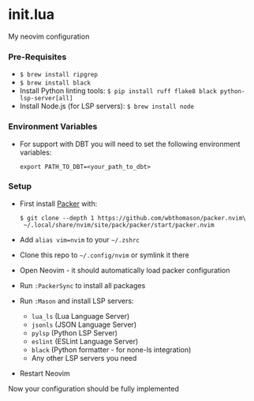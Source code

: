 # init.lua
My neovim configuration

### Pre-Requisites

* `$ brew install ripgrep`
* `$ brew install black`
* Install Python linting tools: `$ pip install ruff flake8 black python-lsp-server[all]`
* Install Node.js (for LSP servers): `$ brew install node`

### Environment Variables

* For support with DBT you will need to set the following environment variables:

    ```shell
    export PATH_TO_DBT=<your_path_to_dbt>
    ```

### Setup

* First install [Packer](https://github.com/wbthomason/packer.nvim) with:

    ```shell
    $ git clone --depth 1 https://github.com/wbthomason/packer.nvim\
     ~/.local/share/nvim/site/pack/packer/start/packer.nvim
    ```

* Add `alias vim=nvim` to your `~/.zshrc`
* Clone this repo to `~/.config/nvim` or symlink it there
* Open Neovim - it should automatically load packer configuration
* Run `:PackerSync` to install all packages
* Run `:Mason` and install LSP servers:
  - `lua_ls` (Lua Language Server)
  - `jsonls` (JSON Language Server)
  - `pylsp` (Python LSP Server)
  - `eslint` (ESLint Language Server)
  - `black` (Python formatter - for none-ls integration)
  - Any other LSP servers you need
* Restart Neovim

Now your configuration should be fully implemented
